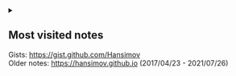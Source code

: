 <!--

[![ReadMe Card](https://github-readme-stats.vercel.app/api/pin/?username=Hansimov&repo=Hansimov.github.io&show_owner)](https://github.com/Hansimov/Hansimov.github.io)

-->
<!-- [![Hansimov's github stats](https://github-readme-stats.vercel.app/api?username=Hansimov&show_icons=true&theme=chartreuse-dark)](https://github.com/Hansimov) -->
<!-- [![Top Langs](https://github-readme-stats.vercel.app/api/top-langs/?username=Hansimov&langs_count=10&hide=HTML,TeX,JavaScript,Jupyter%20Notebook,makefile)](https://github.com/Hansimov) -->


<details>

<Summary>
  
## Most visited notes
Gists: https://gist.github.com/Hansimov <br>
Older notes: https://hansimov.github.io (2017/04/23 - 2021/07/26)

</Summary> 


### Techniques and workflows
* [Use multiple GitHub accounts on same machine](https://gist.github.com/Hansimov/a68809441cbd16290bdf98a9b5004fdb)
* [Use FRP proxy to forward network traffic](https://gist.github.com/Hansimov/2c7f5b161c5d00ecdd29597dd17333f2)
* [Install PyTorch with CUDA enabled](https://gist.github.com/Hansimov/c2c82c9512245758398bc8b48c2789c0)
* [Install miniconda in Ubuntu without sudo acsess](https://gist.github.com/Hansimov/2d5d5985116039a0f2976dec91e8ed14)
* [Install Python latest version in Linux without sudo access](https://gist.github.com/Hansimov/a3887ac0a2ed9edf609331e650effde0)
* [Python pip install timeout issue](https://gist.github.com/Hansimov/39bce1628ff883e89edbc8fa0377d1ee)
* [Setup v2ray server (linux) and client (windows)](https://gist.github.com/Hansimov/05ae4e81bc8349131e939ed4753304db)
* [Upgrade versions of npm and node.js to latest](https://gist.github.com/Hansimov/64ad04670a27ce90cd02768b0a692563)
* [Remote-SSH server issues](https://gist.github.com/Hansimov/bae4df07f1abcb7e8086c43eec83e085)
* [Collection of useful git commands in daily work](https://gist.github.com/Hansimov/23bb639911d474c7ab5b93d32bcbd99d)
* [Run Stable Diffusion webui in Ubuntu server](https://gist.github.com/Hansimov/b82a00ec9800d91cde29975866d4a156)
* [Separate subfolder in current Git repo to a new repo](https://gist.github.com/Hansimov/60bd27343ff7484fbb3a8d7fa28fbfef)
* [Sync Github repo to Huggingface space](https://gist.github.com/Hansimov/6002fddd5f7a49c210ed1b3757acb271)

### Configs and settings
* [Tmux configs](https://gist.github.com/Hansimov/55f92e1f75923fee178d8a5e49e40143)
* [Fish shell configs](https://gist.github.com/Hansimov/4c4f2c56c9effd8d76ca772b0b51d45c)
* [Git Bash aliases.sh configs](https://gist.github.com/Hansimov/c25dd42f95cff3dd6b315e4e6dd84927)
* [Bash aliases config](https://gist.github.com/Hansimov/b9f57e663a1fa83ecbdf967dbf843065)
* [cshell bash config (.cshrc)](https://gist.github.com/Hansimov/c235b0311d35334da14fa7fb5e47aa35)

### Scripts
* [A template for customized Argument Parser in Python](https://gist.github.com/Hansimov/5ab26b3430dbdb6e411918361d819fd9)
* [Speech to Text with Whisper from OpenAI with Python](https://gist.github.com/Hansimov/07207ffce714614ac0fff5846b82a157)
* [Break the input character limits of Bing Chat](https://gist.github.com/Hansimov/80dbf424fb6df6834dad1b944739b4ef)
* [Pip install local wheels](https://gist.github.com/Hansimov/a9763c1f1ea76fd014e1164f0e6a8917)
* [Python run shell command and output to console](https://gist.github.com/Hansimov/b2f9542b43703219e3f431b85e805a5b)
* [Useful Linux commands](https://gist.github.com/Hansimov/cab44ae4bc3a6d3c9b5447d258fbbd07)
* [Useful git commands](https://gist.github.com/Hansimov/23bb639911d474c7ab5b93d32bcbd99d)

</details>
